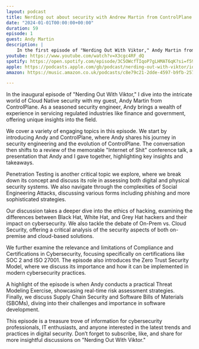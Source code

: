 ```yaml
---
layout: podcast
title: Nerding out about security with Andrew Martin from ControlPlane
date: "2024-01-01T00:00:00+00:00"
duration: 59
episode: 1
guest: Andy Martin
description: |
    In the first episode of "Nerding Out With Viktor," Andy Martin from ControlPlane discusses Cloud Native security, penetration testing, social engineering, hacker ethics, and the Zero Trust Security Model, providing practical insights and real-time risk assessments for cybersecurity professionals and enthusiasts.
youtube: https://www.youtube.com/watch?v=X3cgc4RF_dQ
spotify: https://open.spotify.com/episode/3C5OWcfTIqoP7gLHMAT6qK?si=f59cfbecbc0b4f2e
apple: https://podcasts.apple.com/gb/podcast/nerding-out-with-viktor/id1722663295?i=1000639804516
amazon: https://music.amazon.co.uk/podcasts/c8e79c21-2dde-4597-b9fb-257ecbc2bf29/episodes/5441f8ed-1c50-49e7-aada-34885ebb0062/nerding-out-with-viktor-nerding-out-about-security-with-andrew-martin-from-controlplane

---
```


In the inaugural episode of "Nerding Out With Viktor," I dive into the intricate world of Cloud Native security with my guest, Andy Martin from ControlPlane. As a seasoned security engineer, Andy brings a wealth of experience in servicing regulated industries like finance and government, offering unique insights into the field.

We cover a variety of engaging topics in this episode. We start by introducing Andy and ControlPlane, where Andy shares his journey in security engineering and the evolution of ControlPlane. The conversation then shifts to a review of the memorable "Internet of Shit" conference talk, a presentation that Andy and I gave together, highlighting key insights and takeaways.

Penetration Testing is another critical topic we explore, where we break down its concept and discuss its role in assessing both digital and physical security systems. We also navigate through the complexities of Social Engineering Attacks, discussing various forms including phishing and more sophisticated strategies.

Our discussion takes a deeper dive into the ethics of hacking, examining the differences between Black Hat, White Hat, and Grey Hat hackers and their impact on cybersecurity. We also tackle the debate of On-Prem vs. Cloud Security, offering a critical analysis of the security aspects of both on-premise and cloud-based solutions.

We further examine the relevance and limitations of Compliance and Certifications in Cybersecurity, focusing specifically on certifications like SOC 2 and ISO 27001. The episode also introduces the Zero Trust Security Model, where we discuss its importance and how it can be implemented in modern cybersecurity practices.

A highlight of the episode is when Andy conducts a practical Threat Modeling Exercise, showcasing real-time risk assessment strategies. Finally, we discuss Supply Chain Security and Software Bills of Materials (SBOMs), diving into their challenges and importance in software development.

This episode is a treasure trove of information for cybersecurity professionals, IT enthusiasts, and anyone interested in the latest trends and practices in digital security. Don’t forget to subscribe, like, and share for more insightful discussions on "Nerding Out With Viktor."
